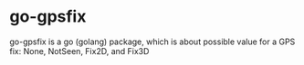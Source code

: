 # go-gpsfix
go-gpsfix is a go (golang) package, which is about possible value for a GPS fix: None, NotSeen, Fix2D, and Fix3D
